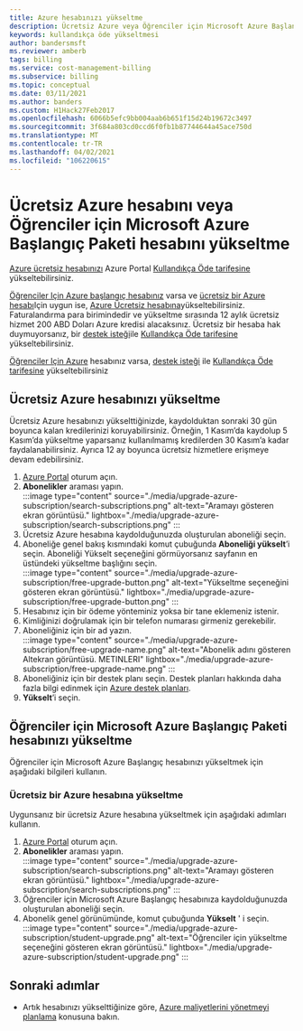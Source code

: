 ```yaml
---
title: Azure hesabınızı yükseltme
description: Ücretsiz Azure veya Öğrenciler için Microsoft Azure Başlangıç Paketi hesabınızı nasıl yükselteceğinizi öğrenin. Azure destek planları hakkındaki ek bilgilere bakın.
keywords: kullandıkça öde yükseltmesi
author: bandersmsft
ms.reviewer: amberb
tags: billing
ms.service: cost-management-billing
ms.subservice: billing
ms.topic: conceptual
ms.date: 03/11/2021
ms.author: banders
ms.custom: H1Hack27Feb2017
ms.openlocfilehash: 6066b5efc9bb004aab6b651f15d24b19672c3497
ms.sourcegitcommit: 3f684a803cd0ccd6f0fb1b87744644a45ace750d
ms.translationtype: MT
ms.contentlocale: tr-TR
ms.lasthandoff: 04/02/2021
ms.locfileid: "106220615"
---
```

# <a name="upgrade-your-azure-free-account-or-azure-for-students-starter-account"></a>Ücretsiz Azure hesabını veya Öğrenciler için Microsoft Azure Başlangıç Paketi hesabını yükseltme

[Azure ücretsiz hesabınızı](https://azure.microsoft.com/free/) Azure Portal [Kullandıkça Öde tarifesine](https://azure.microsoft.com/offers/ms-azr-0003p/) yükseltebilirsiniz.

[Öğrenciler Için Azure başlangıç hesabınız](https://azure.microsoft.com/offers/ms-azr-0144p/) varsa ve [ücretsiz bir Azure hesabı](https://azure.microsoft.com/free/)Için uygun ise, [Azure Ücretsiz hesabına](https://azure.microsoft.com/free/)yükseltebilirsiniz. Faturalandırma para birimindedir ve yükseltme sırasında 12 aylık ücretsiz hizmet 200 ABD Doları Azure kredisi alacaksınız. Ücretsiz bir hesaba hak duymuyorsanız, bir [destek isteği](https://go.microsoft.com/fwlink/?linkid=2083458)ile [Kullandıkça Öde tarifesine](https://azure.microsoft.com/offers/ms-azr-0003p/) yükseltebilirsiniz.

[Öğrenciler Için Azure](https://azure.microsoft.com/offers/ms-azr-0170p/) hesabınız varsa, [destek isteği](https://go.microsoft.com/fwlink/?linkid=2083458) ile [Kullandıkça Öde tarifesine](https://azure.microsoft.com/offers/ms-azr-0003p/) yükseltebilirsiniz

<a id="freetrial"></a>

## <a name="upgrade-your-azure-free-account"></a>Ücretsiz Azure hesabınızı yükseltme

Ücretsiz Azure hesabınızı yükselttiğinizde, kaydolduktan sonraki 30 gün boyunca kalan kredilerinizi koruyabilirsiniz. Örneğin, 1 Kasım’da kaydolup 5 Kasım’da yükseltme yaparsanız kullanılmamış kredilerden 30 Kasım’a kadar faydalanabilirsiniz. Ayrıca 12 ay boyunca ücretsiz hizmetlere erişmeye devam edebilirsiniz.

1. [Azure Portal](https://portal.azure.com) oturum açın.
1. **Abonelikler** araması yapın.  
    :::image type="content" source="./media/upgrade-azure-subscription/search-subscriptions.png" alt-text="Aramayı gösteren ekran görüntüsü." lightbox="./media/upgrade-azure-subscription/search-subscriptions.png" :::
1. Ücretsiz Azure hesabına kaydolduğunuzda oluşturulan aboneliği seçin.
1. Aboneliğe genel bakış kısmındaki komut çubuğunda **Aboneliği yükselt**’i seçin. Aboneliği Yükselt seçeneğini görmüyorsanız sayfanın en üstündeki yükseltme başlığını seçin.  
    :::image type="content" source="./media/upgrade-azure-subscription/free-upgrade-button.png" alt-text="Yükseltme seçeneğini gösteren ekran görüntüsü." lightbox="./media/upgrade-azure-subscription/free-upgrade-button.png" :::
1. Hesabınız için bir ödeme yönteminiz yoksa bir tane eklemeniz istenir.
1. Kimliğinizi doğrulamak için bir telefon numarası girmeniz gerekebilir.
1. Aboneliğiniz için bir ad yazın.  
     :::image type="content" source="./media/upgrade-azure-subscription/free-upgrade-name.png" alt-text="Abonelik adını gösteren Altekran görüntüsü. METINLERI" lightbox="./media/upgrade-azure-subscription/free-upgrade-name.png" :::
1. Aboneliğiniz için bir destek planı seçin. Destek planları hakkında daha fazla bilgi edinmek için [Azure destek planları](https://azure.microsoft.com/us/support/plans/).
1. **Yükselt**’i seçin.

<a id="student"></a>

## <a name="upgrade-your-azure-for-students-starter-account"></a>Öğrenciler için Microsoft Azure Başlangıç Paketi hesabınızı yükseltme

Öğrenciler için Microsoft Azure Başlangıç hesabınızı yükseltmek için aşağıdaki bilgileri kullanın.

### <a name="upgrade-to-an-azure-free-account"></a>Ücretsiz bir Azure hesabına yükseltme

Uygunsanız bir ücretsiz Azure hesabına yükseltmek için aşağıdaki adımları kullanın.

1. [Azure Portal](https://portal.azure.com) oturum açın.
1. **Abonelikler** araması yapın.  
    :::image type="content" source="./media/upgrade-azure-subscription/search-subscriptions.png" alt-text="Aramayı gösteren ekran görüntüsü." lightbox="./media/upgrade-azure-subscription/search-subscriptions.png" :::
1. Öğrenciler için Microsoft Azure Başlangıç hesabınıza kaydolduğunuzda oluşturulan aboneliği seçin.
1. Abonelik genel görünümünde, komut çubuğunda **Yükselt** ' i seçin.  
    :::image type="content" source="./media/upgrade-azure-subscription/student-upgrade.png" alt-text="Öğrenciler için yükseltme seçeneğini gösteren ekran görüntüsü." lightbox="./media/upgrade-azure-subscription/student-upgrade.png" :::

## <a name="next-steps"></a>Sonraki adımlar

- Artık hesabınızı yükselttiğinize göre, [Azure maliyetlerini yönetmeyi planlama](../understand/plan-manage-costs.md) konusuna bakın.

